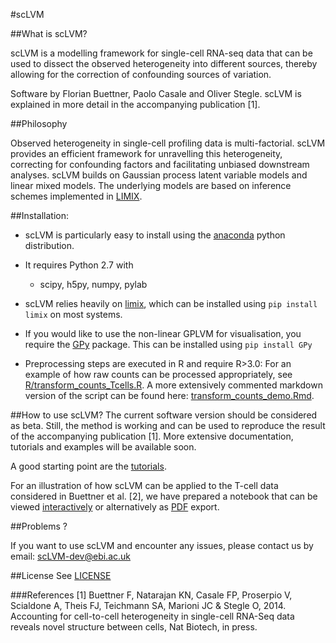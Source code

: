 #scLVM


##What is scLVM?

scLVM is a modelling framework for single-cell RNA-seq data that can be used to dissect the observed heterogeneity into different sources, thereby allowing for the correction of confounding sources of variation. 

Software by Florian Buettner, Paolo Casale and Oliver Stegle. scLVM is explained in more detail in the accompanying publication [1].

##Philosophy

Observed heterogeneity in single-cell profiling data is multi-factorial. scLVM provides an efficient framework for unravelling this heterogeneity, correcting for confounding factors and facilitating unbiased downstream analyses. scLVM builds on Gaussian process latent variable models and linear mixed models. The underlying models are based on inference schemes implemented in [LIMIX](https://github.com/PMBio/limix).

##Installation:

* scLVM is particularly easy to install using the [anaconda](https://store.continuum.io/cshop/anaconda) python distribution. 
 
* It requires Python 2.7 with
  - scipy, h5py, numpy, pylab

* scLVM relies heavily on [limix](https://github.com/PMBio/limix), which can be installed using ``pip install limix`` on most systems.

* If you would like to use the non-linear GPLVM for visualisation, you require the [GPy](https://github.com/SheffieldML/GPy) package. This can be installed using `pip install GPy` 

* Preprocessing steps are executed in R and require R>3.0:
For an example of how raw counts can be processed appropriately, see [R/transform_counts_Tcells.R](https://github.com/PMBio/scLVM/blob/master/R/transform_counts_Tcells.R). A more extensively commented markdown version of the script can be found here: [transform_counts_demo.Rmd](https://github.com/PMBio/scLVM/blob/master/R/transform_counts_demo.Rmd).

##How to use scLVM?
The current software version should be considered as beta. Still, the method is working and can be used to reproduce the result of the accompanying publication [1]. More extensive documentation, tutorials and examples will be available soon.

A good starting point are the [tutorials](https://github.com/PMBio/scLVM/blob/master/tutorials).

For an illustration of how scLVM can be applied to the T-cell data considered in Buettner et al. [2], we have prepared a notebook that can be viewed [interactively](http://nbviewer.ipython.org/github/pmbio/scLVM/blob/master/tutorials/tcell_demo.ipynb) or alternatively as [PDF](https://github.com/PMBio/scLVM/blob/master/tutorials/tcell_demo.pdf) export.


##Problems ?

If you want to use scLVM and encounter any issues, please contact us by email: scLVM-dev@ebi.ac.uk

##License
See [LICENSE](https://github.com/PMBio/scLVM/blob/master/license.txt)

###References
[1] Buettner F, Natarajan KN, Casale FP, Proserpio V, Scialdone A, Theis FJ, Teichmann SA, Marioni JC & Stegle O, 2014. Accounting for cell-to-cell heterogeneity in single-cell RNA-Seq data reveals novel structure between cells, Nat Biotech, in press.
